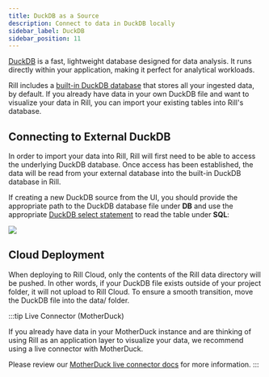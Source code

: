 ```yaml
---
title: DuckDB as a Source
description: Connect to data in DuckDB locally 
sidebar_label: DuckDB 
sidebar_position: 11
---
```


<!-- WARNING: There are links to this page in source code. If you move it, find and replace the links and consider adding a redirect in docusaurus.config.js. -->


[DuckDB](https://duckdb.org/docs/) is a fast, lightweight database designed for data analysis. It runs directly within your application, making it perfect for analytical workloads.

Rill includes a [built-in DuckDB database](/connect/olap/duckdb) that stores all your ingested data, by default. If you already have data in your own DuckDB file and want to visualize your data in Rill, you can import your existing tables into Rill's database.


## Connecting to External DuckDB

In order to import your data into Rill, Rill will first need to be able to access the underlying DuckDB database. Once access has been established, the data will be read from your external database into the built-in DuckDB database in Rill.

If creating a new DuckDB source from the UI, you should provide the appropriate path to the DuckDB database file under **DB** and use the appropriate [DuckDB select statement](https://duckdb.org/docs/sql/statements/select.html) to read the table under **SQL**:

<img src='/img/reference/olap-engines/duckdb/duckdb.png' class='centered' />
<br />



## Cloud Deployment

When deploying to Rill Cloud, only the contents of the Rill data directory will be pushed. In other words, if your DuckDB file exists outside of your project folder, it will not upload to Rill Cloud. To ensure a smooth transition, move the DuckDB file into the data/ folder.



:::tip Live Connector (MotherDuck)

If you already have data in your MotherDuck instance and are thinking of using Rill as an application layer to visualize your data, we recommend using a live connector with MotherDuck.

Please review our [MotherDuck live connector docs](/connect/olap/motherduck) for more information. 
:::

